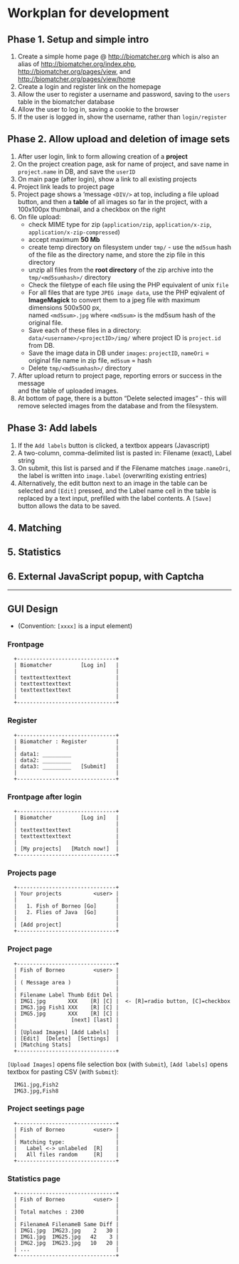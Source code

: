 # Workplan for development

## Phase 1. Setup and simple intro

 1. Create a simple home page @ http://biomatcher.org which is also an
    alias of http://biomatcher.org/index.php, 
    http://biomatcher.org/pages/view, and
    http://biomatcher.org/pages/view/home
 2. Create a login and register link on the homepage
 3. Allow the user to register a username and password, saving to the
    `users` table in the biomatcher database
 4. Allow the user to log in, saving a cookie to the browser
 5. If the user is logged in, show the username, rather than
 `login/register`

## Phase 2. Allow upload and deletion of image sets

 1. After user login, link to form allowing creation of a **project** 
 2. On the project creation page, ask for name of project, and save
    name in `project.name` in DB, and save the `userID` 
 3. On main page (after login), show a link to all existing projects
 4. Project link leads to project page
 5. Project page shows a ‘message `<DIV/>` at top, including a file
    upload button, and then a **table** of all images so far in the
    project, with a 100x100px thumbnail, and a checkbox on the right
 6. On file upload:
    * check MIME type for zip (`application/zip`, `application/x-zip`,
      `application/x-zip-compressed`)
    * accept maximum **50 Mb**
    * create temp directory on filesystem under `tmp/` - use the `md5sum`
      hash of the file as the directory name, and store the zip file
      in this directory
    * unzip all files from the **root directory** of the zip archive
      into the `tmp/<md5sumhash>/` directory
    * Check the filetype of each file using the PHP equivalent of unix
      `file`
    * For all files that are type `JPEG image data`, use the PHP
      eqivalent of **ImageMagick** to convert them to a jpeg file with
      maximum dimensions 500x500 px,  
      named `<md5sum>.jpg` where `<md5sum>` is the md5sum hash of the
      original file.
    * Save each of these files in a directory:
      `data/<username>/<projectID>/img/` where project ID is
      `project.id` from DB.
    * Save the image data in DB under `images`: `projectID`, `nameOri` =
      original file name in zip file, `md5sum` = hash
    * Delete `tmp/<md5sumhash>/` directory
 7. After upload return to project page, reporting errors or success in
    the message <DIV/> and the table of uploaded images.
 8. At bottom of page, there is a button “Delete selected images” -
    this will remove selected images from the database and from the
    filesystem.

## Phase 3: Add labels

 1. If the `Add labels` button is clicked, a textbox appears
    (Javascript)
 2. A two-column, comma-delimited list is pasted in: Filename (exact),
    Label string
 3. On submit, this list is parsed and if the Filename matches
    `image.nameOri`, the label is written into `image.label`
    (overwriting existing entries)
 4. Alternatively, the edit button next to an image in the table can
    be selected and `[Edit]` pressed, and the Label name cell in the
    table is replaced by a text input, prefilled with the label
    contents. A `[Save]` button allows the data to be saved.

## 4. Matching

## 5. Statistics

## 6. External JavaScript popup, with Captcha

----

## GUI Design

 * (Convention: `[xxxx]` is a input element)

### Frontpage

      +-------------------------------+
      | Biomatcher         [Log in]   |
      |                               |
      | texttexttexttext              |
      | texttexttexttext              |
      | texttexttexttext              |
      |                               |
      +-------------------------------+
      
### Register

      +-------------------------------+
      | Biomatcher : Register         |
      |                               |
      | data1: _________              |
      | data2: _________              |
      | data3: _________   [Submit]   |
      |                               |
      +-------------------------------+

### Frontpage after login

      +-------------------------------+
      | Biomatcher         [Log in]   |
      |                               |
      | texttexttexttext              |
      | texttexttexttext              |
      |                               |
      | [My projects]   [Match now!]  |
      +-------------------------------+

### Projects page

      +-------------------------------+
      | Your projects          <user> |
      |                               |
      |   1. Fish of Borneo [Go]      |
      |   2. Flies of Java  [Go]      |
      |                               |
      | [Add project]                 |
      +-------------------------------+

### Project page

      +-------------------------------+
      | Fish of Borneo         <user> |
      |                               |
      | ( Message area )              |
      |                               |
      | Filename Label Thumb Edit Del |
      | IMG1.jpg       XXX    [R] [C] |  <- [R]=radio button, [C]=checkbox
      | IMG3.jpg Fish1 XXX    [R] [C] |
      | IMG5.jpg       XXX    [R] [C] |
      |                 [next] [last] |
      |                               |
      | [Upload Images] [Add Labels]  |
      | [Edit]  [Delete]  [Settings]  |
      | [Matching Stats]
      +-------------------------------+

`[Upload Images]` opens file selection box (with `Submit`),
`[Add labels]` opens textbox for pasting CSV (with `Submit`): 

      IMG1.jpg,Fish2
      IMG3.jpg,Fish8

### Project seetings page

      +-------------------------------+
      | Fish of Borneo         <user> |
      |                               |
      | Matching type:                |
      |   Label <-> unlabeled  [R]    |
      |   All files random     [R]    |
      +-------------------------------+

### Statistics page

      +-------------------------------+
      | Fish of Borneo         <user> |
      |                               |
      | Total matches : 2300          |
      |                               |
      | FilenameA FilenameB Same Diff |
      | IMG1.jpg  IMG23.jpg    2   30 |
      | IMG1.jpg  IMG25.jpg   42    3 |
      | IMG2.jpg  IMG23.jpg   10   20 |
      | ...                           |
      +-------------------------------+
